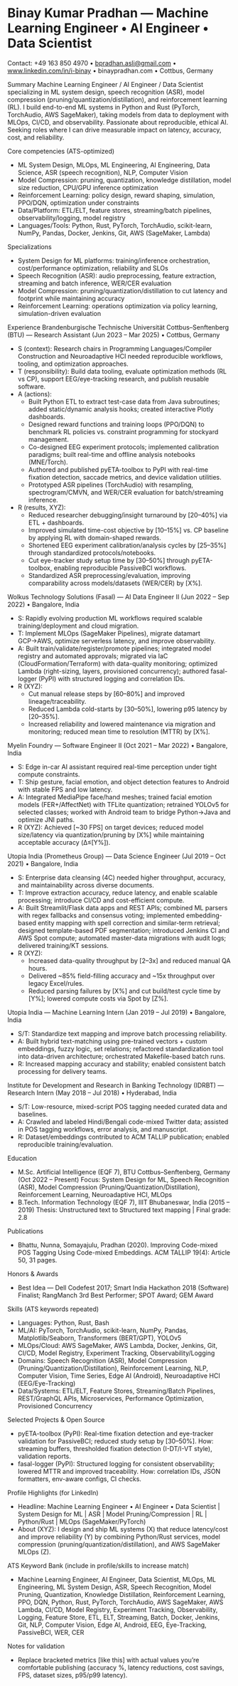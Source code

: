 # Binay Kumar Pradhan — Machine Learning Engineer • AI Engineer • Data Scientist

Contact: +49 163 850 4970 • bpradhan.asli@gmail.com • www.linkedin.com/in/i-binay • binaypradhan.com • Cottbus, Germany

Summary
Machine Learning Engineer / AI Engineer / Data Scientist specializing in ML system design, speech recognition (ASR), model compression (pruning/quantization/distillation), and reinforcement learning (RL). I build end-to-end ML systems in Python and Rust (PyTorch, TorchAudio, AWS SageMaker), taking models from data to deployment with MLOps, CI/CD, and observability. Passionate about reproducible, ethical AI. Seeking roles where I can drive measurable impact on latency, accuracy, cost, and reliability.

Core competencies (ATS-optimized)
- ML System Design, MLOps, ML Engineering, AI Engineering, Data Science, ASR (speech recognition), NLP, Computer Vision
- Model Compression: pruning, quantization, knowledge distillation, model size reduction, CPU/GPU inference optimization
- Reinforcement Learning: policy design, reward shaping, simulation, PPO/DQN, optimization under constraints
- Data/Platform: ETL/ELT, feature stores, streaming/batch pipelines, observability/logging, model registry
- Languages/Tools: Python, Rust, PyTorch, TorchAudio, scikit-learn, NumPy, Pandas, Docker, Jenkins, Git, AWS (SageMaker, Lambda)

Specializations
- System Design for ML platforms: training/inference orchestration, cost/performance optimization, reliability and SLOs
- Speech Recognition (ASR): audio preprocessing, feature extraction, streaming and batch inference, WER/CER evaluation
- Model Compression: pruning/quantization/distillation to cut latency and footprint while maintaining accuracy
- Reinforcement Learning: operations optimization via policy learning, simulation-driven evaluation

Experience
Brandenburgische Technische Universität Cottbus–Senftenberg (BTU) — Research Assistant (Jun 2023 – Mar 2025) • Cottbus, Germany
- S (context): Research chairs in Programming Languages/Compiler Construction and Neuroadaptive HCI needed reproducible workflows, tooling, and optimization approaches.
- T (responsibility): Build data tooling, evaluate optimization methods (RL vs CP), support EEG/eye-tracking research, and publish reusable software.
- A (actions):
  - Built Python ETL to extract test-case data from Java subroutines; added static/dynamic analysis hooks; created interactive Plotly dashboards.
  - Designed reward functions and training loops (PPO/DQN) to benchmark RL policies vs. constraint programming for stockyard management.
  - Co-designed EEG experiment protocols; implemented calibration paradigms; built real-time and offline analysis notebooks (MNE/Torch).
  - Authored and published pyETA-toolbox to PyPI with real-time fixation detection, saccade metrics, and device validation utilities.
  - Prototyped ASR pipelines (TorchAudio) with resampling, spectrogram/CMVN, and WER/CER evaluation for batch/streaming inference.
- R (results, XYZ):
  - Reduced researcher debugging/insight turnaround by [20–40%] via ETL + dashboards.
  - Improved simulated time-cost objective by [10–15%] vs. CP baseline by applying RL with domain-shaped rewards.
  - Shortened EEG experiment calibration/analysis cycles by [25–35%] through standardized protocols/notebooks.
  - Cut eye-tracker study setup time by [30–50%] through pyETA-toolbox, enabling reproducible PassiveBCI workflows.
  - Standardized ASR preprocessing/evaluation, improving comparability across models/datasets (WER/CER) by [X%].

Wolkus Technology Solutions (Fasal) — AI Data Engineer II (Jun 2022 – Sep 2022) • Bangalore, India
- S: Rapidly evolving production ML workflows required scalable training/deployment and cloud migration.
- T: Implement MLOps (SageMaker Pipelines), migrate datamart GCP→AWS, optimize serverless latency, and improve observability.
- A: Built train/validate/register/promote pipelines; integrated model registry and automated approvals; migrated via IaC (CloudFormation/Terraform) with data-quality monitoring; optimized Lambda (right-sizing, layers, provisioned concurrency); authored fasal-logger (PyPI) with structured logging and correlation IDs.
- R (XYZ):
  - Cut manual release steps by [60–80%] and improved lineage/traceability.
  - Reduced Lambda cold-starts by [30–50%], lowering p95 latency by [20–35%].
  - Increased reliability and lowered maintenance via migration and monitoring; reduced mean time to resolution (MTTR) by [X%].

Myelin Foundry — Software Engineer II (Oct 2021 – Mar 2022) • Bangalore, India
- S: Edge in-car AI assistant required real-time perception under tight compute constraints.
- T: Ship gesture, facial emotion, and object detection features to Android with stable FPS and low latency.
- A: Integrated MediaPipe face/hand meshes; trained facial emotion models (FER+/AffectNet) with TFLite quantization; retrained YOLOv5 for selected classes; worked with Android team to bridge Python→Java and optimize JNI paths.
- R (XYZ): Achieved [~30 FPS] on target devices; reduced model size/latency via quantization/pruning by [X%] while maintaining acceptable accuracy (Δ≤[Y%]).

Utopia India (Prometheus Group) — Data Science Engineer (Jul 2019 – Oct 2021) • Bangalore, India
- S: Enterprise data cleansing (4C) needed higher throughput, accuracy, and maintainability across diverse documents.
- T: Improve extraction accuracy, reduce latency, and enable scalable processing; introduce CI/CD and cost-efficient compute.
- A: Built Streamlit/Flask data apps and REST APIs; combined ML parsers with regex fallbacks and consensus voting; implemented embedding-based entity mapping with spell correction and similar-term retrieval; designed template-based PDF segmentation; introduced Jenkins CI and AWS Spot compute; automated master-data migrations with audit logs; delivered training/KT sessions.
- R (XYZ):
  - Increased data-quality throughput by [2–3x] and reduced manual QA hours.
  - Delivered ~85% field-filling accuracy and ~15x throughput over legacy Excel/rules.
  - Reduced parsing failures by [X%] and cut build/test cycle time by [Y%]; lowered compute costs via Spot by [Z%].

Utopia India — Machine Learning Intern (Jan 2019 – Jul 2019) • Bangalore, India
- S/T: Standardize text mapping and improve batch processing reliability.
- A: Built hybrid text-matching using pre-trained vectors + custom embeddings, fuzzy logic, set relations; refactored standardization tool into data-driven architecture; orchestrated Makefile-based batch runs.
- R: Increased mapping accuracy and stability; enabled consistent batch processing for delivery teams.

Institute for Development and Research in Banking Technology (IDRBT) — Research Intern (May 2018 – Jul 2018) • Hyderabad, India
- S/T: Low-resource, mixed-script POS tagging needed curated data and baselines.
- A: Crawled and labeled Hindi/Bengali code-mixed Twitter data; assisted in POS tagging workflows, error analysis, and manuscript.
- R: Dataset/embeddings contributed to ACM TALLIP publication; enabled reproducible training/evaluation.

Education
- M.Sc. Artificial Intelligence (EQF 7), BTU Cottbus–Senftenberg, Germany (Oct 2022 – Present)
  Focus: System Design for ML, Speech Recognition (ASR), Model Compression (Pruning/Quantization/Distillation), Reinforcement Learning, Neuroadaptive HCI, MLOps
- B.Tech. Information Technology (EQF 7), IIIT Bhubaneswar, India (2015 – 2019)
  Thesis: Unstructured text to Structured text mapping | Final grade: 2.8

Publications
- Bhattu, Nunna, Somayajulu, Pradhan (2020). Improving Code-mixed POS Tagging Using Code-mixed Embeddings. ACM TALLIP 19(4): Article 50, 31 pages.

Honors & Awards
- Best Idea — Dell Codefest 2017; Smart India Hackathon 2018 (Software) Finalist; RangManch 3rd Best Performer; SPOT Award; GEM Award

Skills (ATS keywords repeated)
- Languages: Python, Rust, Bash
- ML/AI: PyTorch, TorchAudio, scikit-learn, NumPy, Pandas, Matplotlib/Seaborn, Transformers (BERT/GPT), YOLOv5
- MLOps/Cloud: AWS SageMaker, AWS Lambda, Docker, Jenkins, Git, CI/CD, Model Registry, Experiment Tracking, Observability/Logging
- Domains: Speech Recognition (ASR), Model Compression (Pruning/Quantization/Distillation), Reinforcement Learning, NLP, Computer Vision, Time Series, Edge AI (Android), Neuroadaptive HCI (EEG/Eye-Tracking)
- Data/Systems: ETL/ELT, Feature Stores, Streaming/Batch Pipelines, REST/GraphQL APIs, Microservices, Performance Optimization, Provisioned Concurrency

Selected Projects & Open Source
- pyETA-toolbox (PyPI): Real-time fixation detection and eye-tracker validation for PassiveBCI; reduced study setup by [30–50%]. How: streaming buffers, thresholded fixation detection (I-DT/I-VT style), validation reports.
- fasal-logger (PyPI): Structured logging for consistent observability; lowered MTTR and improved traceability. How: correlation IDs, JSON formatters, env-aware configs, CI checks.

Profile Highlights (for LinkedIn)
- Headline: Machine Learning Engineer • AI Engineer • Data Scientist | System Design for ML | ASR | Model Pruning/Compression | RL | Python/Rust | MLOps (SageMaker/PyTorch)
- About (XYZ): I design and ship ML systems (X) that reduce latency/cost and improve reliability (Y) by combining Python/Rust services, model compression (pruning/quantization/distillation), and AWS SageMaker MLOps (Z).

ATS Keyword Bank (include in profile/skills to increase match)
- Machine Learning Engineer, AI Engineer, Data Scientist, MLOps, ML Engineering, ML System Design, ASR, Speech Recognition, Model Pruning, Quantization, Knowledge Distillation, Reinforcement Learning, PPO, DQN, Python, Rust, PyTorch, TorchAudio, AWS SageMaker, AWS Lambda, CI/CD, Model Registry, Experiment Tracking, Observability, Logging, Feature Store, ETL, ELT, Streaming, Batch, Docker, Jenkins, Git, NLP, Computer Vision, Edge AI, Android, EEG, Eye-Tracking, PassiveBCI, WER, CER

Notes for validation
- Replace bracketed metrics [like this] with actual values you’re comfortable publishing (accuracy %, latency reductions, cost savings, FPS, dataset sizes, p95/p99 latency).
